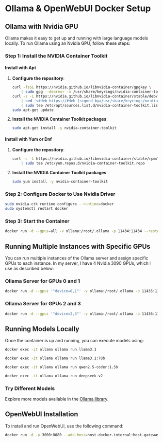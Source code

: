 # Ollama & OpenWebUI Docker Setup

## Ollama with Nvidia GPU

Ollama makes it easy to get up and running with large language models locally.
To run Ollama using an Nvidia GPU, follow these steps:

### Step 1: Install the NVIDIA Container Toolkit

#### Install with Apt

1. **Configure the repository**:

    ```bash
    curl -fsSL https://nvidia.github.io/libnvidia-container/gpgkey \
        | sudo gpg --dearmor -o /usr/share/keyrings/nvidia-container-toolkit-keyring.gpg
    curl -s -L https://nvidia.github.io/libnvidia-container/stable/deb/nvidia-container-toolkit.list \
        | sed 's#deb https://#deb [signed-by=/usr/share/keyrings/nvidia-container-toolkit-keyring.gpg] https://#g' \
        | sudo tee /etc/apt/sources.list.d/nvidia-container-toolkit.list
    sudo apt-get update
    ```

2. **Install the NVIDIA Container Toolkit packages**:

    ```bash
    sudo apt-get install -y nvidia-container-toolkit
    ```

#### Install with Yum or Dnf

1. **Configure the repository**:

    ```bash
    curl -s -L https://nvidia.github.io/libnvidia-container/stable/rpm/nvidia-container-toolkit.repo \
        | sudo tee /etc/yum.repos.d/nvidia-container-toolkit.repo
    ```

2. **Install the NVIDIA Container Toolkit packages**:

    ```bash
    sudo yum install -y nvidia-container-toolkit
    ```

### Step 2: Configure Docker to Use Nvidia Driver

```bash
sudo nvidia-ctk runtime configure --runtime=docker
sudo systemctl restart docker
```

### Step 3: Start the Container

```bash
docker run -d --gpus=all -v ollama:/root/.ollama -p 11434:11434 --restart always --name ollama ollama/ollama
```

## Running Multiple Instances with Specific GPUs

You can run multiple instances of the Ollama server and assign specific GPUs to each instance. In my server, I have 4 Nvidia 3090 GPUs, which I use as described below:

### Ollama Server for GPUs 0 and 1

```bash
docker run -d --gpus '"device=0,1"' -v ollama:/root/.ollama -p 11435:11434 --restart always --name ollama1 --network ollama-network ollama/ollama
```

### Ollama Server for GPUs 2 and 3

```bash
docker run -d --gpus '"device=2,3"' -v ollama:/root/.ollama -p 11436:11434 --restart always --name ollama2 --network ollama-network ollama/ollama
```

## Running Models Locally

Once the container is up and running, you can execute models using:

```bash
docker exec -it ollama ollama run llama3.1
```

```bash
docker exec -it ollama ollama run llama3.1:70b
```

```bash
docker exec -it ollama ollama run qwen2.5-coder:1.5b
```

```bash
docker exec -it ollama ollama run deepseek-v2
```

### Try Different Models

Explore more models available in the [Ollama library](https://github.com/ollama/ollama).

## OpenWebUI Installation

To install and run OpenWebUI, use the following command:

```bash
docker run -d -p 3000:8080 --add-host=host.docker.internal:host-gateway -v open-webui:/app/backend/data --name open-webui --restart always ghcr.io/open-webui/open-webui:main
```